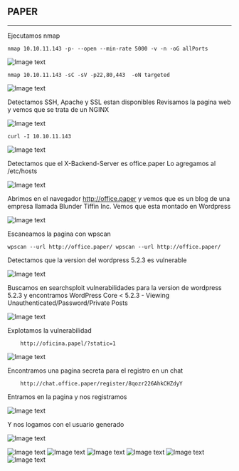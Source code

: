 ## PAPER ##

***
Ejecutamos nmap 
    
    nmap 10.10.11.143 -p- --open --min-rate 5000 -v -n -oG allPorts
    
![Image text](https://github.com/b14nc0/images/blob/main/Paper/allPorts.jpg)

    nmap 10.10.11.143 -sC -sV -p22,80,443  -oN targeted

![Image text](https://github.com/b14nc0/images/blob/main/Paper/targeted.jpg)

Detectamos SSH, Apache y SSL estan disponibles
Revisamos la pagina web y vemos que se trata de un NGINX

![Image text](https://github.com/b14nc0/images/blob/main/Paper/nginx.jpg)

    curl -I 10.10.11.143

![Image text](https://github.com/b14nc0/images/blob/main/Paper/curl.jpg)

Detectamos que el X-Backend-Server es office.paper
Lo agregamos al /etc/hosts

![Image text](https://github.com/b14nc0/images/blob/main/Paper/hosts.jpg)

Abrimos en el navegador http://office.paper y vemos que es un blog de una empresa llamada Blunder Tiffin Inc.
Vemos que esta montado en Wordpress

![Image text](https://github.com/b14nc0/images/blob/main/Paper/wappanalizer.jpg)  

Escaneamos la pagina con wpscan

    wpscan --url http://office.paper/ wpscan --url http://office.paper/
    
Detectamos que la version del wordpress 5.2.3 es vulnerable

![Image text](https://github.com/b14nc0/images/blob/main/Paper/wpscan.jpg)

Buscamos en searchsploit vulnerabilidades para la version de wordpress 5.2.3 y encontramos WordPress Core < 5.2.3 - Viewing Unauthenticated/Password/Private Posts 

![Image text](https://github.com/b14nc0/images/blob/main/Paper/searchsploit.jpg)

Explotamos la vulnerabilidad

        http://oficina.papel/?static=1
 
![Image text](https://github.com/b14nc0/images/blob/main/Paper/pagStatic.jpg)

Encontramos una pagina secreta para el registro en un chat

        http://chat.office.paper/register/8qozr226AhkCHZdyY
        
Entramos en la pagina y nos registramos

![Image text](https://github.com/b14nc0/images/blob/main/Paper/pagina%20de%20registro.jpg)

Y nos logamos con el usuario generado

![Image text](https://github.com/b14nc0/images/blob/main/Paper/login.jpg)




![Image text]()
![Image text]()
![Image text]()
![Image text]()
![Image text]()
![Image text]()

